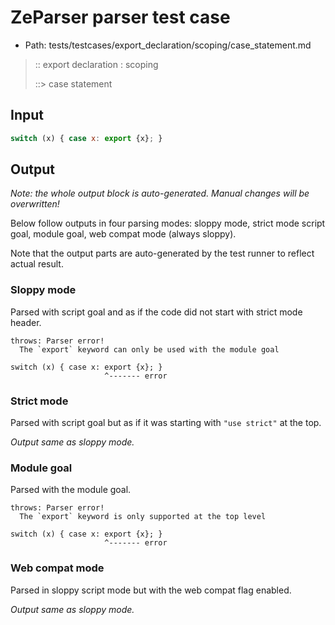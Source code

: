 # ZeParser parser test case

- Path: tests/testcases/export_declaration/scoping/case_statement.md

> :: export declaration : scoping
>
> ::> case statement

## Input

`````js
switch (x) { case x: export {x}; }
`````

## Output

_Note: the whole output block is auto-generated. Manual changes will be overwritten!_

Below follow outputs in four parsing modes: sloppy mode, strict mode script goal, module goal, web compat mode (always sloppy).

Note that the output parts are auto-generated by the test runner to reflect actual result.

### Sloppy mode

Parsed with script goal and as if the code did not start with strict mode header.

`````
throws: Parser error!
  The `export` keyword can only be used with the module goal

switch (x) { case x: export {x}; }
                     ^------- error
`````

### Strict mode

Parsed with script goal but as if it was starting with `"use strict"` at the top.

_Output same as sloppy mode._

### Module goal

Parsed with the module goal.

`````
throws: Parser error!
  The `export` keyword is only supported at the top level

switch (x) { case x: export {x}; }
                     ^------- error
`````


### Web compat mode

Parsed in sloppy script mode but with the web compat flag enabled.

_Output same as sloppy mode._
